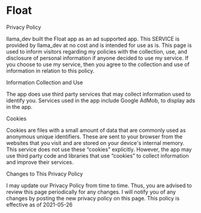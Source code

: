 # Float

Privacy Policy

llama_dev built the Float app as an ad supported app. This SERVICE is provided by llama_dev at no cost and is intended for use as is.
This page is used to inform visitors regarding my policies with the collection, use, and disclosure of personal information if anyone decided to use my service.
If you choose to use my service, then you agree to the collection and use of information in relation to this policy.

Information Collection and Use

The app does use third party services that may collect information used to identify you. 
Services used in the app include Google AdMob, to display ads in the app.

Cookies

Cookies are files with a small amount of data that are commonly used as anonymous unique identifiers. These are sent to your browser from the websites that you visit and are stored on your device's internal memory.
This service does not use these “cookies” explicitly. However, the app may use third party code and libraries that use “cookies” to collect information and improve their services.

Changes to This Privacy Policy

I may update our Privacy Policy from time to time. Thus, you are advised to review this page periodically for any changes. I will notify you of any changes by posting the new privacy policy on this page.
This policy is effective as of 2021-05-26
